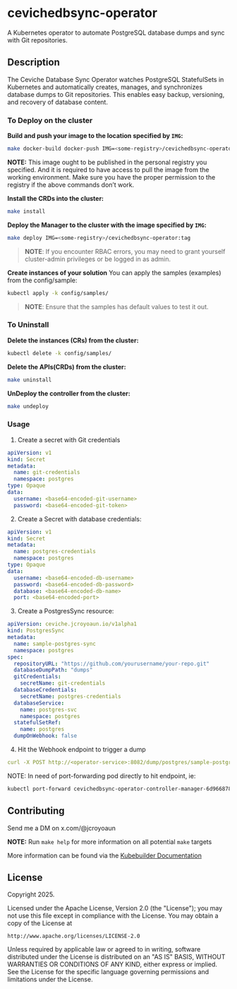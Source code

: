 # cevichedbsync-operator
A Kubernetes operator to automate PostgreSQL database dumps and sync with Git repositories.


## Description
The Ceviche Database Sync Operator watches PostgreSQL StatefulSets in Kubernetes and automatically creates, manages, and synchronizes database dumps to Git repositories. This enables easy backup, versioning, and recovery of database content.


### To Deploy on the cluster
**Build and push your image to the location specified by `IMG`:**

```sh
make docker-build docker-push IMG=<some-registry>/cevichedbsync-operator:tag
```

**NOTE:** This image ought to be published in the personal registry you specified.
And it is required to have access to pull the image from the working environment.
Make sure you have the proper permission to the registry if the above commands don’t work.

**Install the CRDs into the cluster:**

```sh
make install
```

**Deploy the Manager to the cluster with the image specified by `IMG`:**

```sh
make deploy IMG=<some-registry>/cevichedbsync-operator:tag
```

> **NOTE**: If you encounter RBAC errors, you may need to grant yourself cluster-admin
privileges or be logged in as admin.

**Create instances of your solution**
You can apply the samples (examples) from the config/sample:

```sh
kubectl apply -k config/samples/
```

>**NOTE**: Ensure that the samples has default values to test it out.

### To Uninstall
**Delete the instances (CRs) from the cluster:**

```sh
kubectl delete -k config/samples/
```

**Delete the APIs(CRDs) from the cluster:**

```sh
make uninstall
```

**UnDeploy the controller from the cluster:**

```sh
make undeploy
```

### Usage
1. Create a secret with Git credentials
```yaml
apiVersion: v1
kind: Secret
metadata:
  name: git-credentials
  namespace: postgres
type: Opaque
data:
  username: <base64-encoded-git-username>
  password: <base64-encoded-git-token>
```

2. Create a Secret with database credentials:
```yaml
apiVersion: v1
kind: Secret
metadata:
  name: postgres-credentials
  namespace: postgres
type: Opaque
data:
  username: <base64-encoded-db-username>
  password: <base64-encoded-db-password>
  database: <base64-encoded-db-name>
  port: <base64-encoded-port>
```

3. Create a PostgresSync resource:
```yaml
apiVersion: ceviche.jcroyoaun.io/v1alpha1
kind: PostgresSync
metadata:
  name: sample-postgres-sync
  namespace: postgres
spec:
  repositoryURL: "https://github.com/yourusername/your-repo.git"
  databaseDumpPath: "dumps"
  gitCredentials:
    secretName: git-credentials
  databaseCredentials:
    secretName: postgres-credentials
  databaseService:
    name: postgres-svc
    namespace: postgres
  statefulSetRef:
    name: postgres
  dumpOnWebhook: false
```

4. Hit the Webhook endpoint to trigger a dump
```yaml
curl -X POST http://<operator-service>:8082/dump/postgres/sample-postgres-sync

```

NOTE: In need of port-forwarding pod directly to hit endpoint, ie:
```bash
kubectl port-forward cevichedbsync-operator-controller-manager-6d96687855-hjgjw 8082:8082 -n cevichedbsync
```

## Contributing
Send me a DM on x.com/@jcroyoaun

**NOTE:** Run `make help` for more information on all potential `make` targets

More information can be found via the [Kubebuilder Documentation](https://book.kubebuilder.io/introduction.html)

## License

Copyright 2025.

Licensed under the Apache License, Version 2.0 (the "License");
you may not use this file except in compliance with the License.
You may obtain a copy of the License at

    http://www.apache.org/licenses/LICENSE-2.0

Unless required by applicable law or agreed to in writing, software
distributed under the License is distributed on an "AS IS" BASIS,
WITHOUT WARRANTIES OR CONDITIONS OF ANY KIND, either express or implied.
See the License for the specific language governing permissions and
limitations under the License.

